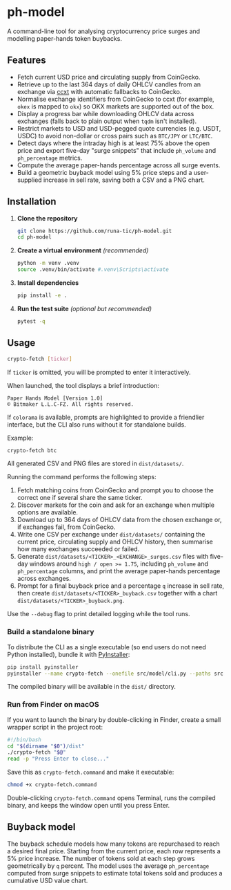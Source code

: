# ph-model

A command-line tool for analysing cryptocurrency price surges and modelling
paper-hands token buybacks.

## Features

- Fetch current USD price and circulating supply from CoinGecko.
- Retrieve up to the last 364 days of daily OHLCV candles from an exchange via
  [ccxt](https://github.com/ccxt/ccxt) with automatic fallbacks to CoinGecko.
- Normalise exchange identifiers from CoinGecko to ccxt (for example, `okex`
  is mapped to `okx`) so OKX markets are supported out of the box.
- Display a progress bar while downloading OHLCV data across exchanges (falls back to plain output when `tqdm` isn't installed).
- Restrict markets to USD and USD-pegged quote currencies (e.g. USDT, USDC) to
  avoid non-dollar or cross pairs such as `BTC/JPY` or `LTC/BTC`.
- Detect days where the intraday high is at least 75% above the open price and
  export five-day "surge snippets" that include `ph_volume` and `ph_percentage`
  metrics.
- Compute the average paper-hands percentage across all surge events.
- Build a geometric buyback model using 5% price steps and a user-supplied
  increase in sell rate, saving both a CSV and a PNG chart.

## Installation

1. **Clone the repository**

    ```bash
    git clone https://github.com/runa-tic/ph-model.git
    cd ph-model
    ```

2. **Create a virtual environment** *(recommended)*

    ```bash
    python -m venv .venv
    source .venv/bin/activate #.venv\Scripts\activate
    ```

3. **Install dependencies**

    ```bash
    pip install -e .
    ```

4. **Run the test suite** *(optional but recommended)*

    ```bash
    pytest -q
    ```

## Usage

```bash
crypto-fetch [ticker]
```

If `ticker` is omitted, you will be prompted to enter it interactively.

When launched, the tool displays a brief introduction:

```
Paper Hands Model [Version 1.0]
© Bitmaker L.L.C-FZ. All rights reserved.
```

If `colorama` is available, prompts are highlighted to provide a friendlier
interface, but the CLI also runs without it for standalone builds.

Example:

```bash
crypto-fetch btc
```

All generated CSV and PNG files are stored in `dist/datasets/`.

Running the command performs the following steps:

1. Fetch matching coins from CoinGecko and prompt you to choose the correct one
   if several share the same ticker.
2. Discover markets for the coin and ask for an exchange when multiple options
   are available.
3. Download up to 364 days of OHLCV data from the chosen exchange or, if
   exchanges fail, from CoinGecko.
4. Write one CSV per exchange under `dist/datasets/` containing the current
   price, circulating supply and OHLCV history, then summarise how many
   exchanges succeeded or failed.
5. Generate `dist/datasets/<TICKER>_<EXCHANGE>_surges.csv` files with five-day
   windows around `high / open >= 1.75`, including `ph_volume` and
   `ph_percentage` columns, and print the average paper-hands percentage across
   exchanges.
6. Prompt for a final buyback price and a percentage `q` increase in sell rate,
   then create `dist/datasets/<TICKER>_buyback.csv` together with a chart
   `dist/datasets/<TICKER>_buyback.png`.

Use the `--debug` flag to print detailed logging while the tool runs.

### Build a standalone binary

To distribute the CLI as a single executable (so end users do not need Python installed),
bundle it with [PyInstaller](https://pyinstaller.org/):

```bash
pip install pyinstaller
pyinstaller --name crypto-fetch --onefile src/model/cli.py --paths src
```

The compiled binary will be available in the `dist/` directory.

### Run from Finder on macOS

If you want to launch the binary by double-clicking in Finder, create a small
wrapper script in the project root:

```bash
#!/bin/bash
cd "$(dirname "$0")/dist"
./crypto-fetch "$@"
read -p "Press Enter to close..."
```

Save this as `crypto-fetch.command` and make it executable:

```bash
chmod +x crypto-fetch.command
```

Double-clicking `crypto-fetch.command` opens Terminal, runs the compiled
binary, and keeps the window open until you press Enter.

## Buyback model

The buyback schedule models how many tokens are repurchased to reach a desired
final price. Starting from the current price, each row represents a 5% price
increase. The number of tokens sold at each step grows geometrically by `q`
percent. The model uses the average `ph_percentage` computed from surge snippets
to estimate total tokens sold and produces a cumulative USD value chart.

